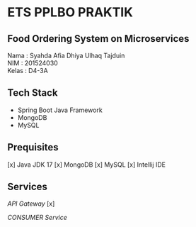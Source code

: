 # ETS PPLBO PRAKTIK

## Food Ordering System on Microservices
Nama  : Syahda Afia Dhiya Ulhaq Tajduin  
NIM   : 201524030  
Kelas : D4-3A  

## Tech Stack
- Spring Boot Java Framework
- MongoDB
- MySQL

## Prequisites
[x] Java JDK 17
[x] MongoDB
[x] MySQL
[x] Intellij IDE

## Services
*API Gateway*
[x]

*CONSUMER Service*
